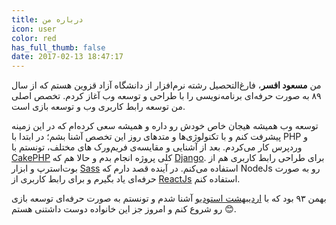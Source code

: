 ```yaml
---
title: درباره من
icon: user
color: red
has_full_thumb: false
date: 2017-02-13 18:47:17
---
```


من **مسعود افسر**، فارغ‌التحصیل رشته نرم‌افزار از دانشگاه آزاد قزوین هستم که از سال ۸۹ به صورت حرفه‌ای برنامه‌نویسی را با طراحی و توسعه وب آغاز کردم. تخصص اصلی من توسعه رابط کاربری وب و توسعه بازی است.

توسعه وب همیشه هیجان خاص خودش رو داره و همیشه سعی کرده‌ام که در این زمینه پیشرفت کنم و با تکنولوژی‌ها و متد‌های روز این تخصص آشنا بشم؛ در ابتدا با PHP و وردپرس کار می‌کردم. بعد از آشنایی و مقایسه‌ی فریم‌ورک های مختلف، تونستم با [CakePHP](https://www.cakephp.org/) کلی پروژه انجام بدم و حالا هم که [Django](https://www.djangoproject.com/). برای طراحی رابط کاربری هم از بوت‌استرپ و ابزار [Sass](http://www.sass-lang.com/) استفاده می‌کنم. در آینده قصد دارم که NodeJs رو به صورت حرفه‌ای یاد بگیرم و برای رابط کاربری از [ReactJs](https://facebook.github.io/react/) استفاده کنم.

بهمن ۹۳ بود که با [اردیبهشت استودیو](http://www.ordibeheshtstudio.com/) آشنا شدم و تونستم به صورت حرفه‌ای توسعه بازی رو شروع کنم و امروز جز این خانواده دوست داشتنی هستم ​:blush:​.

